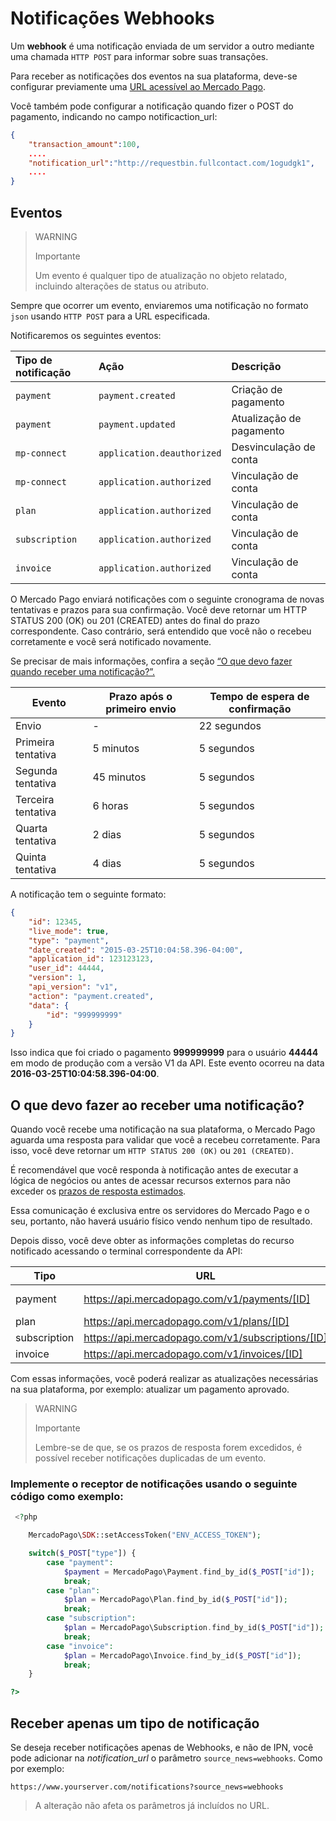 # Notificações Webhooks

Um **webhook** é uma notificação enviada de um servidor a outro mediante uma chamada `HTTP POST` para informar sobre suas transações.

Para receber as notificações dos eventos na sua plataforma, deve-se configurar previamente uma [URL acessível ao Mercado Pago](https://www.mercadopago.com/mla/account/webhooks).

Você também pode configurar a notificação quando fizer o POST do pagamento, indicando no campo notificaction_url:

```json
{
    "transaction_amount":100,
    ....
    "notification_url":"http://requestbin.fullcontact.com/1ogudgk1",
    ....
}
```

## Eventos

> WARNING
>
> Importante
>
> Um evento é qualquer tipo de atualização no objeto relatado, incluindo alterações de status ou atributo.

Sempre que ocorrer um evento, enviaremos uma notificação no formato `json` usando `HTTP POST` para a URL especificada.

Notificaremos os seguintes eventos:


| Tipo de notificação  |           Ação             |         Descrição            |
| :------------------- | :------------------------- | :--------------------------- |
| `payment`            | `payment.created`          | Criação de pagamento         |
| `payment`            | `payment.updated`          | Atualização de pagamento     |
| `mp-connect`         | `application.deauthorized` | Desvinculação de conta       |
| `mp-connect`         | `application.authorized`   | Vinculação de conta          |
| `plan`               | `application.authorized`   | Vinculação de conta          |
| `subscription`       | `application.authorized`   | Vinculação de conta          |
| `invoice`            | `application.authorized`   | Vinculação de conta          |

O Mercado Pago enviará notificações com o seguinte cronograma de novas tentativas e prazos para sua confirmação. Você deve retornar um HTTP STATUS 200 (OK) ou 201 (CREATED) antes do final do prazo correspondente. Caso contrário, será entendido que você não o recebeu corretamente e você será notificado novamente.

Se precisar de mais informações, confira a seção [“O que devo fazer quando receber uma notificação?”.](#bookmark_o_que_devo_fazer_ao_receber_uma_notificação?)

| Evento             | Prazo após o primeiro envio | Tempo de espera de confirmação |
|--------------------|-----------------------------|--------------------------------|
| Envio              | -                           | 22 segundos                    |
| Primeira tentativa | 5 minutos                   | 5 segundos                     |
| Segunda tentativa  | 45 minutos                  | 5 segundos                     |
| Terceira tentativa | 6 horas                     | 5 segundos                     |
| Quarta tentativa   | 2 dias                      | 5 segundos                     |
| Quinta tentativa   | 4 dias                      | 5 segundos                     |

A notificação tem o seguinte formato:

```json
{
    "id": 12345,
    "live_mode": true,
    "type": "payment",
    "date_created": "2015-03-25T10:04:58.396-04:00",
    "application_id": 123123123,
    "user_id": 44444,
    "version": 1,
    "api_version": "v1",
    "action": "payment.created",
    "data": {
        "id": "999999999"
    }
}
```

Isso indica que foi criado o pagamento **999999999** para o usuário **44444** em modo de produção com a versão V1 da API. Este evento ocorreu na data **2016-03-25T10:04:58.396-04:00**.


## O que devo fazer ao receber uma notificação?

Quando você recebe uma notificação na sua plataforma, o Mercado Pago aguarda uma resposta para validar que você a recebeu corretamente. Para isso, você deve retornar um `HTTP STATUS 200 (OK)` ou `201 (CREATED)`.

É recomendável que você responda à notificação antes de executar a lógica de negócios ou antes de acessar recursos externos para não exceder os [prazos de resposta estimados](#bookmark_eventos).

Essa comunicação é exclusiva entre os servidores do Mercado Pago e o seu, portanto, não haverá usuário físico vendo nenhum tipo de resultado.

Depois disso, você deve obter as informações completas do recurso notificado acessando o terminal correspondente da API:


Tipo         | URL                                                  | Documentação
------------ | -----------------------------------------------------| --------------------
payment      | https://api.mercadopago.com/v1/payments/[ID]      | [ver documentação](https://www.mercadopago[FAKER][URL][DOMAIN]/developers/pt/reference/payments/_payments_id/get)
plan         | https://api.mercadopago.com/v1/plans/[ID]         | -
subscription | https://api.mercadopago.com/v1/subscriptions/[ID] | -
invoice      | https://api.mercadopago.com/v1/invoices/[ID]      | -


Com essas informações, você poderá realizar as atualizações necessárias na sua plataforma, por exemplo: atualizar um pagamento aprovado.

> WARNING
>
> Importante
>
> Lembre-se de que, se os prazos de resposta forem excedidos, é possível receber notificações duplicadas de um evento.


### Implemente o receptor de notificações usando o seguinte código como exemplo:

```php
 <?php

    MercadoPago\SDK::setAccessToken("ENV_ACCESS_TOKEN");

    switch($_POST["type"]) {
        case "payment":
            $payment = MercadoPago\Payment.find_by_id($_POST["id"]);
            break;
        case "plan":
            $plan = MercadoPago\Plan.find_by_id($_POST["id"]);
            break;
        case "subscription":
            $plan = MercadoPago\Subscription.find_by_id($_POST["id"]);
            break;
        case "invoice":
            $plan = MercadoPago\Invoice.find_by_id($_POST["id"]);
            break;
    }

?>
```

## Receber apenas um tipo de notificação

Se deseja receber notificações apenas de Webhooks, e não de IPN, você pode adicionar na *notification_url* o parâmetro `source_news=webhooks`. Como por exemplo:

`https://www.yourserver.com/notifications?source_news=webhooks`

> A alteração não afeta os parâmetros já incluídos no URL.
